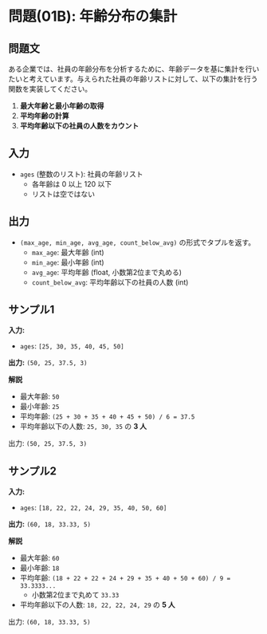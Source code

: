 # 問題(01B): 年齢分布の集計

## 問題文

ある企業では、社員の年齢分布を分析するために、年齢データを基に集計を行いたいと考えています。与えられた社員の年齢リストに対して、以下の集計を行う関数を実装してください。

1. **最大年齢と最小年齢の取得**
2. **平均年齢の計算**
3. **平均年齢以下の社員の人数をカウント**

## 入力

- `ages` (整数のリスト): 社員の年齢リスト
  - 各年齢は 0 以上 120 以下
  - リストは空ではない


## 出力

- `(max_age, min_age, avg_age, count_below_avg)` の形式でタプルを返す。
  - `max_age`: 最大年齢 (int)
  - `min_age`: 最小年齢 (int)
  - `avg_age`: 平均年齢 (float, 小数第2位まで丸める)
  - `count_below_avg`: 平均年齢以下の社員の人数 (int)

## サンプル1

**入力:**
- `ages`: `[25, 30, 35, 40, 45, 50]`

**出力:** `(50, 25, 37.5, 3)`

**解説**

- 最大年齢: `50`
- 最小年齢: `25`
- 平均年齢: `(25 + 30 + 35 + 40 + 45 + 50) / 6 = 37.5`
- 平均年齢以下の人数: `25, 30, 35` の **3 人**

出力: `(50, 25, 37.5, 3)`

## サンプル2

**入力:**
- `ages`: `[18, 22, 22, 24, 29, 35, 40, 50, 60]`

**出力:** `(60, 18, 33.33, 5)`

**解説**

- 最大年齢: `60`
- 最小年齢: `18`
- 平均年齢: `(18 + 22 + 22 + 24 + 29 + 35 + 40 + 50 + 60) / 9 = 33.3333...`
  - 小数第2位まで丸めて `33.33`
- 平均年齢以下の人数: `18, 22, 22, 24, 29` の **5 人**

出力: `(60, 18, 33.33, 5)`
